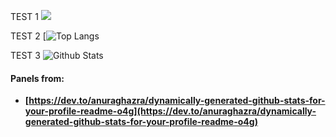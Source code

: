 TEST 1 ![](https://github-profile-summary-cards.vercel.app/api/cards/profile-details?username=datamesse&theme=synthwave)

TEST 2 [![Top Langs](https://github-readme-stats.vercel.app/api/top-langs/?username=datamesse&langs_count=8)

TEST 3 ![Github Stats](https://github-readme-stats.vercel.app/api?username=datamesse&theme=cobalt)


#### Panels from:
* **[https://dev.to/anuraghazra/dynamically-generated-github-stats-for-your-profile-readme-o4g](https://dev.to/anuraghazra/dynamically-generated-github-stats-for-your-profile-readme-o4g)**
